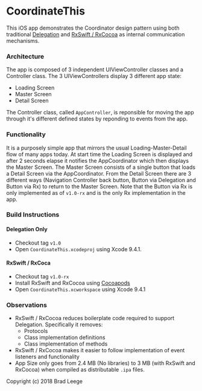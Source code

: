# CoordinateThis

This iOS app demonstrates the Coordinator design pattern using both traditional [Delegation](https://developer.apple.com/library/archive/documentation/General/Conceptual/DevPedia-CocoaCore/Delegation.html) and [RxSwift / RxCocoa](https://github.com/ReactiveX/RxSwift) as internal communication mechanisms.

### Architecture

The app is composed of 3 independent UIViewController classes and a Controller class.  The 3 UIViewControllers display 3 different app state:

* Loading Screen
* Master Screen
* Detail Screen

The Controller class, called `AppController`, is reponsible for moving the app through it's different defined states by reponding to events from the app.

### Functionality

It is a purposely simple app that mirrors the usual Loading-Master-Detail flow of many apps today.  At start time the Loading Screen is displayed and after 2 seconds elapse it notifies the AppCoordinator which then displays the Master Screen.  The Master Screen consists of a single button that loads a Detail Screen via the AppCoordinator.  From the Detail Screen there are 3 different ways (Navigation Controller back button, Button via Delegation and Button via Rx) to return to the Master Screen.  Note that the Button via Rx is only implemented as of `v1.0-rx` and is the only Rx implementation in the app.

### Build Instructions

#### Delegation Only

* Checkout tag `v1.0`
* Open `CoordinateThis.xcodeproj` using Xcode 9.4.1. 

#### RxSwift / RxCoca

* Checkout tag `v1.0-rx`
* Install RxSwift and RxCocoa using [Cocoapods](https://cocoapods.org)
* Open `CoordinateThis.xcworkspace` using Xcode 9.4.1

### Observations

* RxSwift / RxCocoa reduces boilerplate code required to support Delegation.  Specifically it removes:
  * Protocols
  * Class implementation definitions
  * Class implementation of methods
* RxSwift / RxCocoa makes it easier to follow implementation of event listeners and functionality
* App Size only goes from 2.4 MB (No libraries) to 3 MB (with RxSwift and RxCocoa) when compiled as distributable `.ipa` files.

Copyright (c) 2018 Brad Leege

  